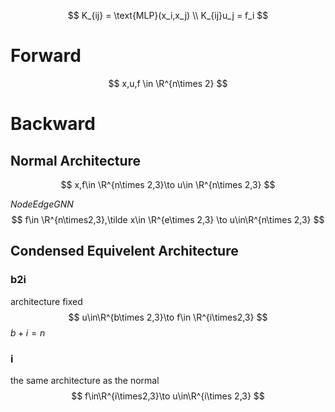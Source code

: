 $$
K_{ij} = \text{MLP}(x_i,x_j)
\\
K_{ij}u_j = f_i
$$

# Forward

$$
x,u,f \in \R^{n\times 2}
$$

# Backward

## Normal Architecture

$$
x,f\in \R^{n\times 2,3}\to u\in \R^{n\times 2,3}
$$

*NodeEdgeGNN*
$$
f\in \R^{n\times2,3},\tilde x\in \R^{e\times 2,3} \to u\in\R^{n\times  2,3}
$$


## Condensed Equivelent Architecture

### b2i

architecture fixed
$$
u\in\R^{b\times 2,3}\to f\in \R^{i\times2,3}
$$
$b+i = n$

### i

the same architecture as  the normal
$$
f\in\R^{i\times2,3}\to u\in\R^{i\times 2,3}
$$
